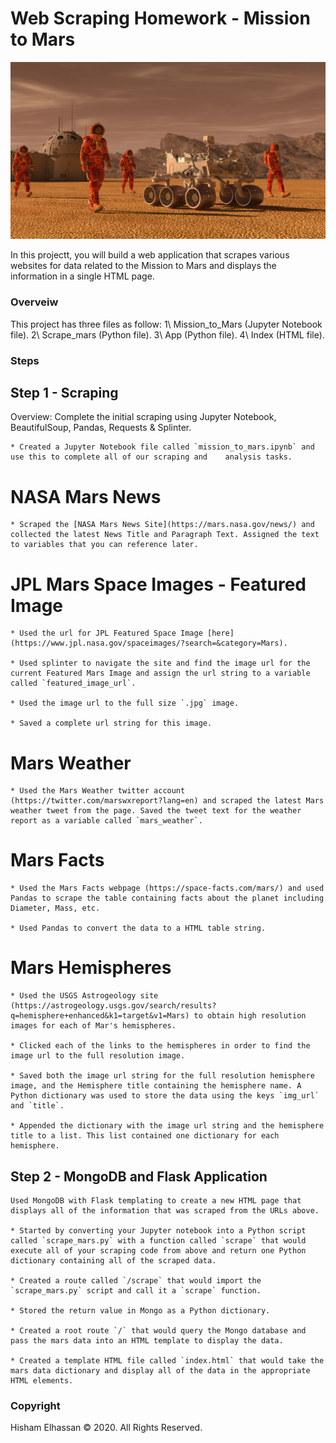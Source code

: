 # Web Scraping Homework - Mission to Mars

![mission_to_mars](Images/mission_to_mars.png)

In this projectt, you will build a web application that scrapes various websites for data related to the Mission to Mars and displays the information in a single HTML page. 

### Overveiw

This project has three files as follow:
	1\ Mission_to_Mars (Jupyter Notebook file).
	2\ Scrape_mars (Python file).
	3\ App (Python file).
	4\ Index (HTML file).


### Steps

## Step 1 - Scraping

  Overview:
  Complete the initial scraping using Jupyter Notebook, BeautifulSoup, Pandas, Requests & Splinter.

	* Created a Jupyter Notebook file called `mission_to_mars.ipynb` and use this to complete all of our scraping and    analysis tasks. 

# NASA Mars News

	* Scraped the [NASA Mars News Site](https://mars.nasa.gov/news/) and collected the latest News Title and Paragraph Text. Assigned the text to variables that you can reference later.


# JPL Mars Space Images - Featured Image

	* Used the url for JPL Featured Space Image [here](https://www.jpl.nasa.gov/spaceimages/?search=&category=Mars).

	* Used splinter to navigate the site and find the image url for the current Featured Mars Image and assign the url string to a variable called `featured_image_url`.

	* Used the image url to the full size `.jpg` image.

	* Saved a complete url string for this image.


# Mars Weather

	* Used the Mars Weather twitter account (https://twitter.com/marswxreport?lang=en) and scraped the latest Mars weather tweet from the page. Saved the tweet text for the weather report as a variable called `mars_weather`.


# Mars Facts

	* Used the Mars Facts webpage (https://space-facts.com/mars/) and used Pandas to scrape the table containing facts about the planet including Diameter, Mass, etc.

	* Used Pandas to convert the data to a HTML table string.


# Mars Hemispheres

	* Used the USGS Astrogeology site (https://astrogeology.usgs.gov/search/results?q=hemisphere+enhanced&k1=target&v1=Mars) to obtain high resolution images for each of Mar's hemispheres.

	* Clicked each of the links to the hemispheres in order to find the image url to the full resolution image.

	* Saved both the image url string for the full resolution hemisphere image, and the Hemisphere title containing the hemisphere name. A Python dictionary was used to store the data using the keys `img_url` and `title`.

	* Appended the dictionary with the image url string and the hemisphere title to a list. This list contained one dictionary for each hemisphere.


## Step 2 - MongoDB and Flask Application

	Used MongoDB with Flask templating to create a new HTML page that displays all of the information that was scraped from the URLs above.

	* Started by converting your Jupyter notebook into a Python script called `scrape_mars.py` with a function called `scrape` that would execute all of your scraping code from above and return one Python dictionary containing all of the scraped data.

	* Created a route called `/scrape` that would import the `scrape_mars.py` script and call it a `scrape` function.

  	* Stored the return value in Mongo as a Python dictionary.

	* Created a root route `/` that would query the Mongo database and pass the mars data into an HTML template to display the data.

	* Created a template HTML file called `index.html` that would take the mars data dictionary and display all of the data in the appropriate HTML elements. 




### Copyright

Hisham Elhassan © 2020. All Rights Reserved.